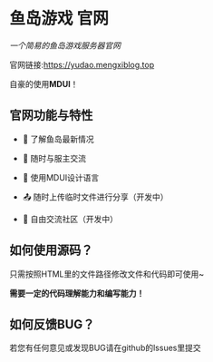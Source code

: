 # 鱼岛游戏 官网

*一个简易的鱼岛游戏服务器官网*

官网链接:https://yudao.mengxiblog.top

自豪的使用**MDUI**！

## 官网功能与特性

- 🤔 了解鱼岛最新情况

- 👋 随时与服主交流

- 🚀 使用MDUI设计语言

- 📤 随时上传临时文件进行分享（开发中）

- 🍗 自由交流社区（开发中）

## 如何使用源码？

只需按照HTML里的文件路径修改文件和代码即可使用~

**需要一定的代码理解能力和编写能力！**

## 如何反馈BUG？

若您有任何意见或发现BUG请在github的lssues里提交
